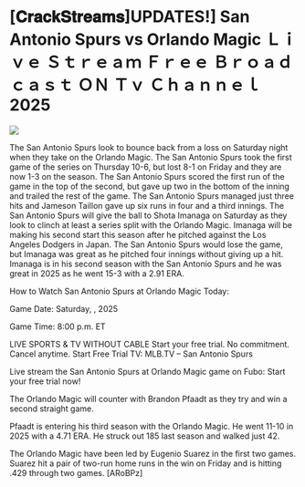 # [𝐂𝐫𝐚𝐜𝐤𝐒𝐭𝐫𝐞𝐚𝐦𝐬]UPDATES!] San Antonio Spurs vs Orlando Magic Ｌｉｖｅ Ｓｔｒｅａｍ Ｆｒｅｅ Ｂｒｏａｄｃａｓｔ ＯＮ Ｔｖ Ｃｈａｎｎｅｌ  2025  
  
  
[![](https://i.imgur.com/qSNzIqt.png)](https://movie.rssnews.media/NjtJMiJK.php)  
  
The San Antonio Spurs look to bounce back from a loss on Saturday night when they take on the Orlando Magic. The San Antonio Spurs took the first game of the series on Thursday 10-6, but lost 8-1 on Friday and they are now 1-3 on the season. The San Antonio Spurs scored the first run of the game in the top of the second, but gave up two in the bottom of the inning and trailed the rest of the game. The San Antonio Spurs managed just three hits and Jameson Taillon gave up six runs in four and a third innings. The San Antonio Spurs will give the ball to Shota Imanaga on Saturday as they look to clinch at least a series split with the Orlando Magic. Imanaga will be making his second start this season after he pitched against the Los Angeles Dodgers in Japan. The San Antonio Spurs would lose the game, but Imanaga was great as he pitched four innings without giving up a hit. Imanaga is in his second season with the San Antonio Spurs and he was great in 2025 as he went 15-3 with a 2.91 ERA.

How to Watch San Antonio Spurs at Orlando Magic Today:

Game Date: Saturday, , 2025

Game Time: 8:00 p.m. ET

LIVE SPORTS & TV WITHOUT CABLE
Start your free trial. No commitment. Cancel anytime.
Start Free Trial
TV: MLB.TV – San Antonio Spurs

Live stream the San Antonio Spurs at Orlando Magic game on Fubo: Start your free trial now!

The Orlando Magic will counter with Brandon Pfaadt as they try and win a second straight game.

Pfaadt is entering his third season with the Orlando Magic. He went 11-10 in 2025 with a 4.71 ERA. He struck out 185 last season and walked just 42.

The Orlando Magic have been led by Eugenio Suarez in the first two games. Suarez hit a pair of two-run home runs in the win on Friday and is hitting .429 through two games. [ARoBPz]